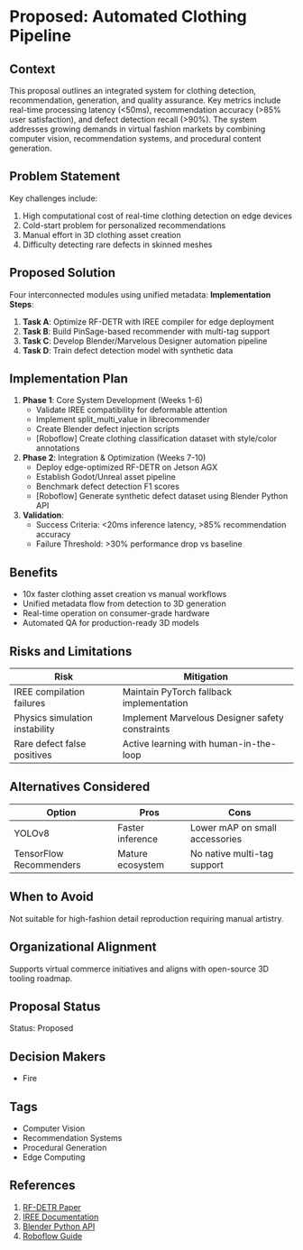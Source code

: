 # Proposed: Automated Clothing Pipeline

## Context

This proposal outlines an integrated system for clothing detection, recommendation, generation, and quality assurance. Key metrics include real-time processing latency (<50ms), recommendation accuracy (>85% user satisfaction), and defect detection recall (>90%). The system addresses growing demands in virtual fashion markets by combining computer vision, recommendation systems, and procedural content generation.

## Problem Statement

Key challenges include:

1. High computational cost of real-time clothing detection on edge devices
2. Cold-start problem for personalized recommendations
3. Manual effort in 3D clothing asset creation
4. Difficulty detecting rare defects in skinned meshes

## Proposed Solution

Four interconnected modules using unified metadata:
**Implementation Steps**:

1. **Task A**: Optimize RF-DETR with IREE compiler for edge deployment
2. **Task B**: Build PinSage-based recommender with multi-tag support
3. **Task C**: Develop Blender/Marvelous Designer automation pipeline
4. **Task D**: Train defect detection model with synthetic data

## Implementation Plan

1. **Phase 1**: Core System Development (Weeks 1-6)
   - Validate IREE compatibility for deformable attention
   - Implement split_multi_value in librecommender
   - Create Blender defect injection scripts
   - [Roboflow] Create clothing classification dataset with style/color annotations
2. **Phase 2**: Integration & Optimization (Weeks 7-10)
   - Deploy edge-optimized RF-DETR on Jetson AGX
   - Establish Godot/Unreal asset pipeline
   - Benchmark defect detection F1 scores
   - [Roboflow] Generate synthetic defect dataset using Blender Python API
3. **Validation**:
   - Success Criteria: <20ms inference latency, >85% recommendation accuracy
   - Failure Threshold: >30% performance drop vs baseline

## Benefits

- 10x faster clothing asset creation vs manual workflows
- Unified metadata flow from detection to 3D generation
- Real-time operation on consumer-grade hardware
- Automated QA for production-ready 3D models

## Risks and Limitations

| Risk                           | Mitigation                                      |
| ------------------------------ | ----------------------------------------------- |
| IREE compilation failures      | Maintain PyTorch fallback implementation        |
| Physics simulation instability | Implement Marvelous Designer safety constraints |
| Rare defect false positives    | Active learning with human-in-the-loop          |

## Alternatives Considered

| Option                  | Pros             | Cons                           |
| ----------------------- | ---------------- | ------------------------------ |
| YOLOv8                  | Faster inference | Lower mAP on small accessories |
| TensorFlow Recommenders | Mature ecosystem | No native multi-tag support    |

## When to Avoid

Not suitable for high-fashion detail reproduction requiring manual artistry.

## Organizational Alignment

Supports virtual commerce initiatives and aligns with open-source 3D tooling roadmap.

## Proposal Status

Status: Proposed

## Decision Makers

- Fire

## Tags

- Computer Vision
- Recommendation Systems
- Procedural Generation
- Edge Computing

## References

1. [RF-DETR Paper](https://arxiv.org/abs/2301.07979)
2. [IREE Documentation](https://iree.dev/)
3. [Blender Python API](https://docs.blender.org/api/current/)
4. [Roboflow Guide](https://docs.roboflow.com)
